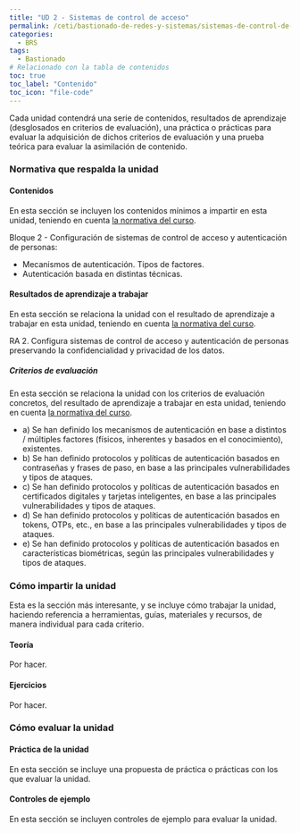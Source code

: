 ```yaml
---
title: "UD 2 - Sistemas de control de acceso"
permalink: /ceti/bastionado-de-redes-y-sistemas/sistemas-de-control-de-acceso
categories:
  - BRS
tags:
  - Bastionado
# Relacionado con la tabla de contenidos
toc: true
toc_label: "Contenido"
toc_icon: "file-code"
---
```


Cada unidad contendrá una serie de contenidos, resultados de aprendizaje (desglosados en criterios de evaluación), una práctica o prácticas para evaluar la adquisición de dichos criterios de evaluación y una prueba teórica para evaluar la asimilación de contenido.

### Normativa que respalda la unidad

#### Contenidos

En esta sección se incluyen los contenidos mínimos a impartir en esta unidad, teniendo en cuenta [la normativa del curso](https://www.boe.es/diario_boe/txt.php?id=BOE-A-2020-4963).

Bloque 2 - Configuración de sistemas de control de acceso y autenticación de personas:

- Mecanismos de autenticación. Tipos de factores.
- Autenticación basada en distintas técnicas.

#### Resultados de aprendizaje a trabajar

En esta sección se relaciona la unidad con el resultado de aprendizaje a trabajar en esta unidad, teniendo en cuenta [la normativa del curso](https://www.boe.es/diario_boe/txt.php?id=BOE-A-2020-4963).

RA 2. Configura sistemas de control de acceso y autenticación de personas preservando la confidencialidad y privacidad de los datos.

##### Criterios de evaluación

En esta sección se relaciona la unidad con los criterios de evaluación concretos, del resultado de aprendizaje a trabajar en esta unidad, teniendo en cuenta [la normativa del curso](https://www.boe.es/diario_boe/txt.php?id=BOE-A-2020-4963).

- a) Se han definido los mecanismos de autenticación en base a distintos / múltiples factores (físicos, inherentes y basados en el conocimiento), existentes.
- b) Se han definido protocolos y políticas de autenticación basados en contraseñas y frases de paso, en base a las principales vulnerabilidades y tipos de ataques.
- c) Se han definido protocolos y políticas de autenticación basados en certificados digitales y tarjetas inteligentes, en base a las principales vulnerabilidades y tipos de ataques.
- d) Se han definido protocolos y políticas de autenticación basados en tokens, OTPs, etc., en base a las principales vulnerabilidades y tipos de ataques.
- e) Se han definido protocolos y políticas de autenticación basados en características biométricas, según las principales vulnerabilidades y tipos de ataques.

### Cómo impartir la unidad

Esta es la sección más interesante, y se incluye cómo trabajar la unidad, haciendo referencia a herramientas, guías, materiales y recursos, de manera individual para cada criterio.

#### Teoría

Por hacer.

#### Ejercicios

Por hacer.

### Cómo evaluar la unidad

#### Práctica de la unidad

En esta sección se incluye una propuesta de práctica o prácticas con los que evaluar la unidad.

#### Controles de ejemplo

En esta sección se incluyen controles de ejemplo para evaluar la unidad.
